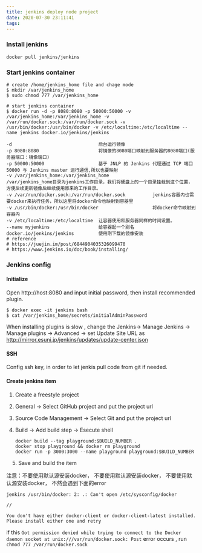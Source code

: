 ```yaml
---
title: jenkins deploy node project
date: 2020-07-30 23:11:41
tags:
---
```


### Install jenkins

```shell
docker pull jenkins/jenkins
```

### Start jenkins container

```shell
# create /home/jenkins_home file and chage mode
$ mkdir /var/jenkins_home
$ sudo chmod 777 /var/jenkins_home

# start jenkins container
$ docker run -d -p 8080:8080 -p 50000:50000 -v /var/jenkins_home:/var/jenkins_home -v /var/run/docker.sock:/var/run/docker.sock -v /usr/bin/docker:/usr/bin/docker -v /etc/localtime:/etc/localtime --name jenkins docker.io/jenkins/jenkins

-d                                后台运行镜像
-p 8080:8080                      将镜像的8080端口映射到服务器的8080端口(服务器端口：镜像端口)
-p 50000:50000                    基于 JNLP 的 Jenkins 代理通过 TCP 端口 50000 与 Jenkins master 进行通信,所以也要映射
-v /var/jenkins_home:/var/jenkins_home                /var/jenkins_home目录为jenkins工作目录，我们将硬盘上的一个目录挂载到这个位置，方便后续更新镜像后继续使用原来的工作目录。
-v /var/run/docker.sock:/var/run/docker.sock          jenkins容器内也需要docker来执行任务，所以这里将docker命令也映射到容器里
-v /usr/bin/docker:/usr/bin/docker                    将docker命令映射到容器内
-v /etc/localtime:/etc/localtime  让容器使用和服务器同样的时间设置。
--name myjenkins                  给容器起一个别名
docker.io/jenkins/jenkins         使用刚下载的镜像安装
# reference
# https://juejin.im/post/6844904035326099470
# https://www.jenkins.io/doc/book/installing/
```

### Jenkins config

#### Initialize

Open http://host:8080 and input initial password, then install recommended plugin.

```shell
$ docker exec -it jenkins bash
$ cat /var/jenkins_home/secrets/initialAdminPassword
```

When installing plugins is slow , change the Jenkins-> Manage Jenkins -> Manage plugins -> Advanced -> set Update Site URL as  http://mirror.esuni.jp/jenkins/updates/update-center.json

#### SSH

Config ssh key, in order to let jenkis pull code from git if needed.

#### Create jenkins item

1. Create a freestyle project

2. General -> Select GitHub project and put the project url

3. Source Code Management -> Select Git and put the project url

4. Build -> Add build step -> Esecute shell
   
   ```shell
   docker build --tag playground:$BUILD_NUMBER .
   docker stop playground && docker rm playground
   docker run -p 3000:3000 --name playground playground:$BUILD_NUMBER
   ```

    5. Save and build the item

注意：不要使用默认源安装docker， 不要使用默认源安装docker， 不要使用默认源安装docker， 不然会遇到下面的error

```
jenkins /usr/bin/docker: 2: .: Can't open /etc/sysconfig/docker

//

You don't have either docker-client or docker-client-latest installed. Please install either one and retry
```

 if this `Got permission denied while trying to connect to the Docker daemon socket at unix:///var/run/docker.sock: Post` error occurs , run `chmod 777 /var/run/docker.sock`
